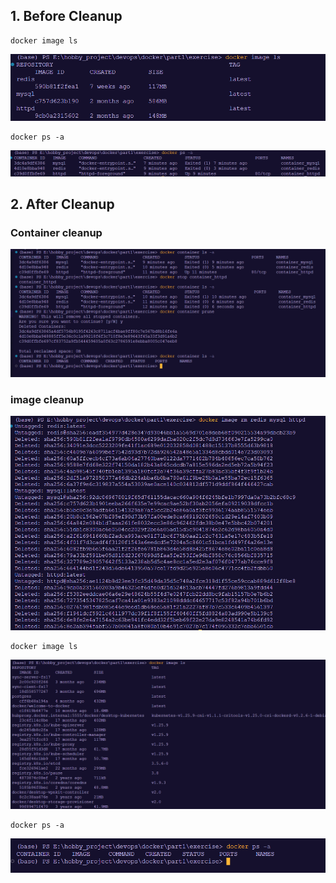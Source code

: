 ## 1. Before Cleanup

```
docker image ls
```
![1726930491607](image/1_2/1726930491607.png)

```
docker ps -a
```
![1726930536407](image/1_2/1726930536407.png)

## 2. After Cleanup

### Container cleanup
![1726930729142](image/1_2/1726930729142.png)

### image cleanup
![1726930806149](image/1_2/1726930806149.png)

```
docker image ls
```
![1726930844340](image/1_2/1726930844340.png)

```
docker ps -a
```
![1726930866538](image/1_2/1726930866538.png)
